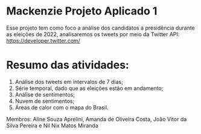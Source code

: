 # Mackenzie Projeto Aplicado 1
Esse projeto tem como foco a análise dos candidatos a presidência durante as eleições de 2022, analisaremos os tweets por meio da Twitter API: https://developer.twitter.com/

# Resumo das atividades:
1. Análise dos tweets em intervalos de 7 dias;
2. Série temporal, dado que as eleições estão em andamento; 
3. Análise de sentimentos;
4. Nuvem de sentimentos;
5. Áreas de calor com o mapa do Brasil.  


Membros: Aline Souza Aprelini,  Amanda de Oliveira Costa, João Vitor da Silva Pereira e Nil Nix Matos Miranda


